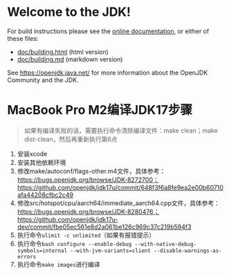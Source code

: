 # Welcome to the JDK!

For build instructions please see the
[online documentation](https://openjdk.java.net/groups/build/doc/building.html),
or either of these files:

- [doc/building.html](doc/building.html) (html version)
- [doc/building.md](doc/building.md) (markdown version)

See <https://openjdk.java.net/> for more information about
the OpenJDK Community and the JDK.

# MacBook Pro M2编译JDK17步骤
> 如果有编译失败的话，需要执行命令清除编译文件：make clean；make dist-clean，然后再重新执行第6点

1. 安装xcode
2. 安装其他依赖环境
3. 修改make/autoconf/flags-other.m4文件，具体参考：https://bugs.openjdk.org/browse/JDK-8272700；https://github.com/openjdk/jdk17u/commit/648f3f6a8fe9ea2e00b60710afa44208cfbc2c49
4. 修改src/hotspot/cpu/aarch64/immediate_aarch64.cpp文件，具体参考：https://bugs.openjdk.org/browse/JDK-8280476；https://github.com/openjdk/jdk17u-dev/commit/fbe05ec561e8d2a061be126c969c37c219b594f3
5. 执行命令`ulimit -c unlimited`（如果有报错提示）
6. 执行命令`bash configure --enable-debug --with-native-debug-symbols=internal --with-jvm-variants=client --disable-warnings-as-errors`
7. 执行命令`make images`进行编译

